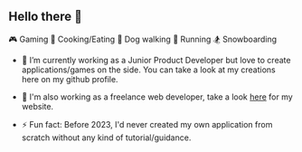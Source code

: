 ## Hello there 👋

:video_game: Gaming
:hamburger: Cooking/Eating
🐶 Dog walking
:runner: Running
🏂 Snowboarding

- 🔭 I’m currently working as a Junior Product Developer but love to create applications/games on the side. You can take a look at my creations here on my github profile.
- 🌱 I'm also working as a freelance web developer, take a look [here](https://www.bestwebdev.co.uk) for my website.

- ⚡ Fun fact: Before 2023, I'd never created my own application from scratch without any kind of tutorial/guidance.

<!--
Here are some ideas to get you started:

- 👯 I’m looking to collaborate on ...
- 💬 Ask me about ...
- 📫 How to reach me: ...
- 😄 Pronouns: ...
-->
